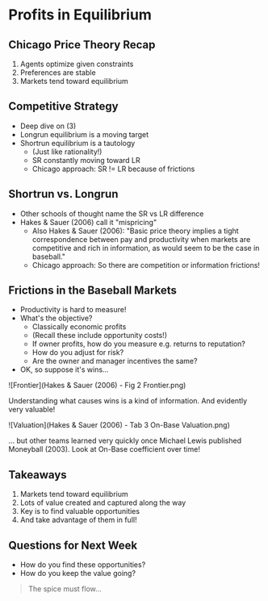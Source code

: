 # Profits in Equilibrium

## Chicago Price Theory Recap

1.  Agents optimize given constraints
2.  Preferences are stable
3.  Markets tend toward equilibrium

## Competitive Strategy

- Deep dive on (3)
- Longrun equilibrium is a moving target
- Shortrun equilibrium is a tautology
    - (Just like rationality!)
    - SR constantly moving toward LR
    - Chicago approach: SR != LR because of frictions

## Shortrun vs. Longrun

- Other schools of thought name the SR vs LR difference
- Hakes & Sauer (2006) call it "mispricing"
    - Also Hakes & Sauer (2006): "Basic price theory implies a tight correspondence between pay and productivity when markets are competitive and rich in information, as would seem to be the case in baseball."
    - Chicago approach: So there are competition or information frictions!

## Frictions in the Baseball Markets

- Productivity is hard to measure!
- What's the objective?
    - Classically economic profits
    - (Recall these include opportunity costs!)
    - If owner profits, how do you measure e.g. returns to reputation?
    - How do you adjust for risk?
    - Are the owner and manager incentives the same?
- OK, so suppose it's wins...

![Frontier](Hakes & Sauer (2006) - Fig 2 Frontier.png)

Understanding what causes wins is a kind of information. And evidently very valuable!

![Valuation](Hakes & Sauer (2006) - Tab 3 On-Base Valuation.png)

... but other teams learned very quickly once Michael Lewis published Moneyball (2003). Look at On-Base coefficient over time!

## Takeaways

1. Markets tend toward equilibrium
2. Lots of value created and captured along the way
3. Key is to find valuable opportunities
4. And take advantage of them in full!

## Questions for Next Week

- How do you find these opportunities?
- How do you keep the value going?

> The spice must flow...